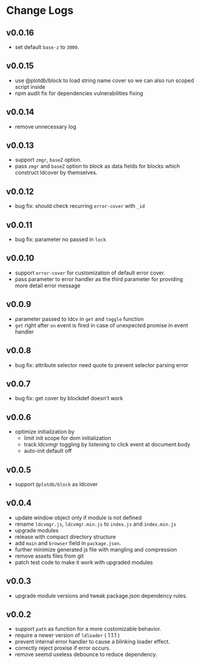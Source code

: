 # Change Logs

## v0.0.16

 - set default `base-z` to `3000`.


## v0.0.15

 - use @plotdb/block to load string name cover so we can also run scoped script inside
 - npm audit fix for dependencies vulnerabilities fixing


## v0.0.14

 - remove unnecessary log


## v0.0.13

 - support `zmgr`, `baseZ` option.
 - pass `zmgr` and `baseZ` option to block as data fields for blocks which construct ldcover by themselves.


## v0.0.12

 - bug fix: should check recurring `error-cover` with `_id`


## v0.0.11

 - bug fix: parameter no passed in `lock`


## v0.0.10

 - support `error-cover` for customization of default error cover.
 - pass parameter to error handler as the third parameter for providing more detail error message


## v0.0.9

 - parameter passed to ldcv in `get` and `toggle` function
 - `get` right after `on` event is fired in case of unexpected promise in event handler


## v0.0.8

 - bug fix: attribute selector need quote to prevent selector parsing error


## v0.0.7

 - bug fix: get cover by blockdef doesn't work


## v0.0.6

 - optimize initialization by
   - limit init scope for dom initialization
   - track ldcvmgr toggling by listening to click event at document.body
   - auto-init default off


## v0.0.5

 - support `@plotdb/block` as ldcover


## v0.0.4

 - update window object only if module is not defined
 - rename `ldcvmgr.js`, `ldcvmgr.min.js` to `index.js` and `index.min.js`
 - upgrade modules
 - release with compact directory structure
 - add `main` and `browser` field in `package.json`.
 - further minimize generated js file with mangling and compression
 - remove assets files from git
 - patch test code to make it work with upgraded modules


## v0.0.3

 - upgrade module versions and tweak package.json dependency rules.


## v0.0.2

 - support `path` as function for a more customizable behavior.
 - require a newer version of `ldloader` ( 1.1.1 )
 - prevent internal error handler to cause a blinking loader effect.
 - correctly reject proxise if error occurs.
 - remove seemd useless debounce to reduce dependency.
